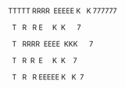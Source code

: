 <body style="white-space: pre-wrap">
TTTTT RRRR  EEEEE K   K 777777<BR>
  T   R   R E     K  K      7<BR>
  T   RRRR  EEEE  KKK      7<BR>
  T   R  R  E     K  K    7<BR>
  T   R   R EEEEE K   K  7
  </body>
